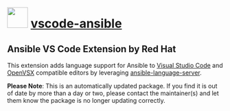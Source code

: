# <img src="https://cdn.jsdelivr.net/gh/mkevenaar/chocolatey-packages@436d3ec48c11e068a351c98590a9b3a54076829f/icons/vscode-ansible.png" width="48" height="48"/> [vscode-ansible](https://community.chocolatey.org/packages/vscode-ansible)

## Ansible VS Code Extension by Red Hat

This extension adds language support for Ansible to
[Visual Studio Code](https://marketplace.visualstudio.com/items?itemName=redhat.ansible)
and [OpenVSX](https://open-vsx.org/extension/redhat/ansible) compatible editors
by leveraging
[ansible-language-server](https://github.com/ansible/ansible-language-server).


**Please Note**: This is an automatically updated package. If you find it is
out of date by more than a day or two, please contact the maintainer(s) and
let them know the package is no longer updating correctly.
